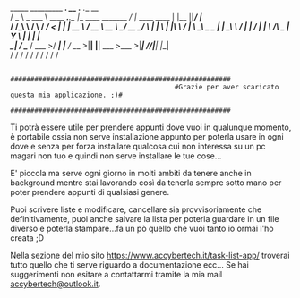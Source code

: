    _____   _________                 ___.                     __                  .__       .__   __    
  /  _  \  \_   ___ \   ____  ___.__.\_ |__    ____ _______ _/  |_   ____   ____  |  |__    |__|_/  |_  
 /  /_\  \ /    \  \/ _/ ___\<   |  | | __ \ _/ __ \\_  __ \\   __\_/ __ \_/ ___\ |  |  \   |  |\   __\ 
/    |    \\     \____\  \___ \___  | | \_\ \\  ___/ |  | \/ |  |  \  ___/\  \___ |   Y  \  |  | |  |   
\____|__  / \______  / \___  >/ ____| |___  / \___  >|__|    |__|   \___  >\___  >|___|  //\|__| |__|   
        \/         \/      \/ \/          \/      \/                    \/     \/      \/ \/           

                                             #######################################################
                                             #Grazie per aver scaricato questa mia applicazione. ;)#
                                             #######################################################

Ti potrà essere utile per prendere appunti dove vuoi in qualunque momento, è portabile ossia non serve installazione appunto per poterla usare in ogni dove e senza per forza installare qualcosa cui non interessa su un pc magari non tuo e quindi non serve installare le tue cose...

E' piccola ma serve ogni giorno in molti ambiti da tenere anche in background mentre stai lavorando così da tenerla sempre sotto mano per poter prendere appunti di qualsiasi genere.

Puoi scrivere liste e modificare, cancellare sia provvisoriamente che definitivamente, puoi anche salvare la lista per poterla guardare in un file diverso e poterla stampare...fa un pò quello che vuoi tanto io ormai l'ho creata ;D

Nella sezione del  mio sito https://www.accybertech.it/task-list-app/ troverai tutto quello che ti serve riguardo a documentazione ecc...
Se hai suggerimenti non esitare a contattarmi tramite la mia mail accybertech@outlook.it.
